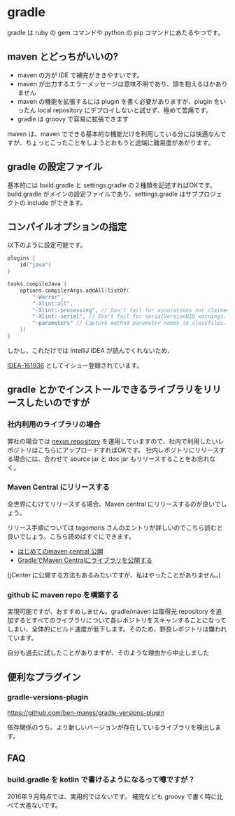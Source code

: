 # gradle

gradle は ruby の gem コマンドや python の pip コマンドにあたるやつです。

## maven とどっちがいいの?

 * maven の方が IDE で補完がききやすいです。
 * maven が出力するエラーメッセージは意味不明であり、頭を抱えるほかありません
 * maven の機能を拡張するには plugin を書く必要がありますが、plugin をいったん local repository にデプロイしないと試せず、極めて苦痛です。
 * gradle は groovy で容易に拡張できます

maven は、maven でできる基本的な機能だけを利用している分には快適なんですが、ちょっとこったことをしようとおもうと途端に難易度があがります。

## gradle の設定ファイル

基本的には build.gradle と settings.gradle の２種類を記述すればOKです。
build.gradle がメインの設定ファイルであり、settings.gradle はサブプロジェクトの include ができます。

## コンパイルオプションの指定

以下のように設定可能です。

```kotlin
plugins {
    id("java")
}

tasks.compileJava {
    options.compilerArgs.addAll(listOf(
        "-Werror",
        "-Xlint:all",
        "-Xlint:-processing", // Don't fail for annotations not claimed by annotation processors.
        "-Xlint:-serial", // Don't fail for serialVersionUID warnings.
        "-parameters" // Capture method parameter names in classfiles.
    ))
}
```

しかし、これだけでは IntelliJ IDEA が読んでくれないため、

[IDEA-161936](https://youtrack.jetbrains.com/issue/IDEA-161936) としてイシュー登録されています。

## gradle とかでインストールできるライブラリをリリースしたいのですが

### 社内利用のライブラリの場合

弊社の場合では [nexus repository](https://www.sonatype.com/nexus-repository-sonatype) を運用していますので、社内で利用したいレポジトリはこちらにアップロードすればOKです。
社内レポジトリにリリースする場合には、合わせて source jar と doc jar もリリースすることをお忘れなく。

### Maven Central にリリースする

全世界にむけてリリースする場合、Maven central にリリースするのが良いでしょう。

リリース手順については tagomoris さんのエントリが詳しいのでこちら読むと良いでしょう。こちら読めばすぐにできます。

 * [はじめてのmaven central 公開](http://tagomoris.hatenablog.com/entry/20141028/1414485679)
 * [GradleでMaven Centralにライブラリを公開する](http://tagomoris.hatenablog.com/entry/2016/02/16/114226)

(jCenter に公開する方法もあるみたいですが、私はやったことがありません。)

### github に maven repo を構築する

実現可能ですが、おすすめしません。gradle/maven は取得元 repository を追加するとすべてのライブラリについて各レポジトリをスキャンすることになってしまい、全体的にビルド速度が低下します。そのため、野良レポジトリは嫌われています。

自分も過去に試したことがありますが、そのような理由から中止しました

## 便利なプラグイン

### gradle-versions-plugin

https://github.com/ben-manes/gradle-versions-plugin

依存関係のうち、より新しいバージョンが存在しているライブラリを検出します。

## FAQ

### build.gradle を kotlin で書けるようになるって噂ですが？

2016年９月時点では、実用的ではないです。
補完なども groovy で書く時に比べて大差ないです。

